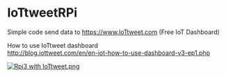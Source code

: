 # IoTtweetRPi
Simple code send data to https://www.IoTtweet.com (Free IoT Dashboard)

How to use IoTtweet dashboard</br>
http://blog.iottweet.com/en/en-iot-how-to-use-dashboard-v3-ep1.php

[![Rpi3 with IoTtweet.png](https://s28.postimg.org/4j3z3fnr1/Rpi3_with_Io_Ttweet.png)](https://postimg.org/image/a7a9ubs3d/)
